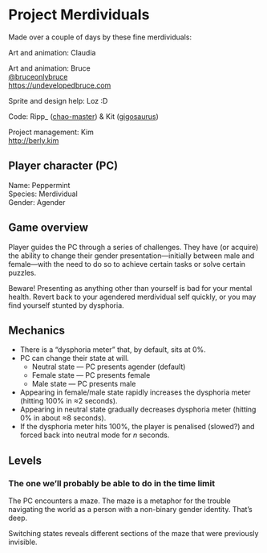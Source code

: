 # Project Merdividuals

Made over a couple of days by these fine merdividuals: 

Art and animation: Claudia

Art and animation: Bruce\
[@bruceonlybruce](https://twitter.com/bruceonlybruce)\
https://undevelopedbruce.com

Sprite and design help: Loz :D 

Code: Ripp_ ([chao-master](https://github.com/chao-master)) & Kit ([gigosaurus](https://github.com/gigosaurus))

Project management: Kim\
http://berly.kim

## Player character (PC)

Name: Peppermint\
Species: Merdividual\
Gender: Agender

## Game overview

Player guides the PC through a series of challenges. They have (or acquire) the ability to change their gender presentation—initially between male and female—with the need to do so to achieve certain tasks or solve certain puzzles. 

Beware! Presenting as anything other than yourself is bad for your mental health. Revert back to your agendered merdividual self quickly, or you may find yourself stunted by dysphoria. 

## Mechanics

* There is a “dysphoria meter” that, by default, sits at 0%.
* PC can change their state at will.
  * Neutral state — PC presents agender (default)
  * Female state — PC presents female 
  * Male state — PC presents male
* Appearing in female/male state rapidly increases the dysphoria meter (hitting 100% in ≈2 seconds). 
* Appearing in neutral state gradually decreases dysphoria meter (hitting 0% in about ≈8 seconds). 
* If the dysphoria meter hits 100%, the player is penalised (slowed?) and forced back into neutral mode for *n* seconds. 

## Levels

### The one we’ll probably be able to do in the time limit

The PC encounters a maze. The maze is a metaphor for the trouble navigating the world as a person with a non-binary gender identity. That’s deep. 

Switching states reveals different sections of the maze that were previously invisible.
